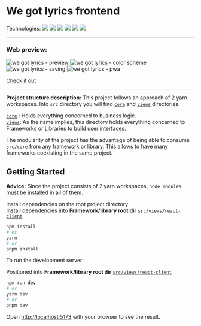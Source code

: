 # We got lyrics frontend

Technologies:
<img src="https://img.shields.io/badge/-React-20232A?logo=React&logoColor=white"/>
<img src="https://img.shields.io/badge/-Vite.js-6c1991?logo=vite&logoColor=white"/>
<a href="https://www.typescriptlang.org/"><img src="https://img.shields.io/badge/-TypeScript-3178C6?logo=TypeScript&logoColor=white"/></a>
<a href="https://sass-lang.com/"><img src="https://img.shields.io/badge/-Sass-CC6699?logo=Sass&logoColor=white"/></a>
<a href="https://www.framer.com/"><img src="https://img.shields.io/badge/-Framer%20Motion-6c1991?logo=framer"/></a>
<a href="https://storybook.js.org/"><img src="https://img.shields.io/badge/-Storybook-FF4785?logo=Storybook&logoColor=white"/></a>

---

### Web preview:

![we got lyrics - preview](https://github.com/AlanWendorff/we-got-lyrics-frontend/assets/62715512/6d019813-476e-4a06-beb8-71830b7cea80)
![we got lyrics - color scheme](https://github.com/AlanWendorff/we-got-lyrics-frontend/assets/62715512/6d03acd2-a3a3-4243-bc10-92ca84c79584)
![we got lyrics - saving](https://github.com/AlanWendorff/we-got-lyrics-frontend/assets/62715512/ea92d319-6a48-433d-a508-df9d308fd5fd)
![we got lyrics - pwa](https://github.com/AlanWendorff/we-got-lyrics-frontend/assets/62715512/dd235a25-8cda-4b92-a2d4-2da4dd857fdf)

[Check it out](https://we-got-lyrics.vercel.app/)

---

**Project structure description:** This project follows an approach of 2 yarn workspaces. Into  ```src``` directory you will find  [```core```](https://github.com/AlanWendorff/we-got-lyrics-frontend/tree/develop/src/core) and [```views```](https://github.com/AlanWendorff/we-got-lyrics-frontend/tree/develop/src/views) directories.

[```core```](https://github.com/AlanWendorff/we-got-lyrics-frontend/tree/develop/src/core) : Holds everything concerned to business logic.
<br/>
[```views```](https://github.com/AlanWendorff/we-got-lyrics-frontend/tree/develop/src/views): As the name implies, this directory holds everything concerned to Frameworks or Libraries to build user interfaces.

The modularity of the project has the advantage of being able to consume ```src/core``` from any framework or library. This allows to have many frameworks coexisting in the same project.

## Getting Started

**Advice:** Since the project consists of 2 yarn workspaces, ```node_modules``` must be installed in all of them.

Install dependencies on the root project directory <br/>
Install dependencies into **Framework/library root dir**  [```src/views/react-client```](https://github.com/AlanWendorff/we-got-lyrics-frontend/tree/develop/src/views/react-client)

```bash
npm install
# or
yarn
# or
pnpm install
```
To run the development server:

Positioned into **Framework/library root dir** [```src/views/react-client```](https://github.com/AlanWendorff/we-got-lyrics-frontend/tree/develop/src/views/react-client)

```bash
npm run dev
# or
yarn dev
# or
pnpm dev
```

Open [http://localhost:5173](http://localhost:5173) with your browser to see the result.

